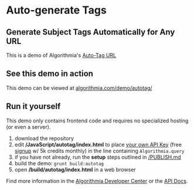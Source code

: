 # Auto-generate Tags

## Generate Subject Tags Automatically for Any URL

This is a demo of Algorithmia's [Auto-Tag URL](https://algorithmia.com/algorithms/tags/AutoTagURL)

## See this demo in action

This demo can be viewed at [algorithmia.com/demo/autotag/](https://algorithmia.com/demo/autotag/)

## Run it yourself

This demo only contains frontend code and requires no specialized hosting (or even a server).
1. download the repository
2. edit **/JavaScript/autotag/index.html** to place [your own API Key](https://algorithmia.com/user#credentials) (free [signup](https://algorithmia.com/?invite=socialimagerec) w/ 5k credits monthly) in the line containing `Algorithmia.query`
4. if you have not already, run the **setup** steps outlined in [/PUBLISH.md](../../PUBLISH.md)
5. build the demo: `grunt build:autotag`
6. open **/build/autotag/index.html** in a web browser

Find more information in the [Algorithmia Developer Center](http://developers.algorithmia.com) or the [API Docs](http://docs.algorithmia.com/).
